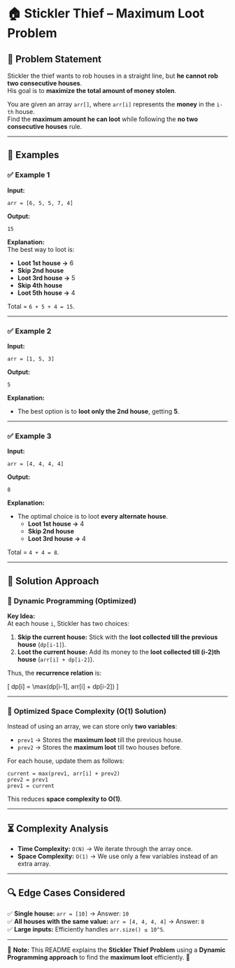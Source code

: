 # 🏠 Stickler Thief – Maximum Loot Problem  

## 🔹 Problem Statement  

Stickler the thief wants to rob houses in a straight line, but **he cannot rob two consecutive houses**.  
His goal is to **maximize the total amount of money stolen**.  

You are given an array `arr[]`, where `arr[i]` represents the **money** in the `i-th` house.  
Find the **maximum amount he can loot** while following the **no two consecutive houses** rule.  

---

## 📝 Examples  

### ✅ Example 1  
**Input:**  
```
arr = [6, 5, 5, 7, 4]
```
**Output:**  
```
15
```
**Explanation:**  
The best way to loot is:  
- **Loot 1st house →** 6  
- **Skip 2nd house**  
- **Loot 3rd house →** 5  
- **Skip 4th house**  
- **Loot 5th house →** 4  

Total = `6 + 5 + 4 = 15`.  

---

### ✅ Example 2  
**Input:**  
```
arr = [1, 5, 3]
```
**Output:**  
```
5
```
**Explanation:**  
- The best option is to **loot only the 2nd house**, getting **5**.  

---

### ✅ Example 3  
**Input:**  
```
arr = [4, 4, 4, 4]
```
**Output:**  
```
8
```
**Explanation:**  
- The optimal choice is to loot **every alternate house**.  
  - **Loot 1st house →** 4  
  - **Skip 2nd house**  
  - **Loot 3rd house →** 4  

Total = `4 + 4 = 8`.  

---

## 🚀 Solution Approach  

### 🔹 **Dynamic Programming (Optimized)**  

**Key Idea:**  
At each house `i`, Stickler has two choices:  
1. **Skip the current house:** Stick with the **loot collected till the previous house** (`dp[i-1]`).  
2. **Loot the current house:** Add its money to the **loot collected till (i-2)th house** (`arr[i] + dp[i-2]`).  

Thus, the **recurrence relation** is:  

\[
dp[i] = \max(dp[i-1], arr[i] + dp[i-2])
\]

---

### 🔹 **Optimized Space Complexity (O(1) Solution)**  

Instead of using an array, we can store only **two variables**:  
- `prev1` → Stores the **maximum loot** till the previous house.  
- `prev2` → Stores the **maximum loot** till two houses before.  

For each house, update them as follows:  
```
current = max(prev1, arr[i] + prev2)
prev2 = prev1
prev1 = current
```
This reduces **space complexity to O(1)**.  

---

## ⏳ Complexity Analysis  

- **Time Complexity:** `O(N)` → We iterate through the array once.  
- **Space Complexity:** `O(1)` → We use only a few variables instead of an extra array.  

---

## 🔍 Edge Cases Considered  

✅ **Single house:** `arr = [10]` → Answer: `10`  
✅ **All houses with the same value:** `arr = [4, 4, 4, 4]` → Answer: `8`  
✅ **Large inputs:** Efficiently handles `arr.size() ≤ 10^5`.  

---

📌 **Note:** This README explains the **Stickler Thief Problem** using a **Dynamic Programming approach** to find the **maximum loot** efficiently. 🚀  
